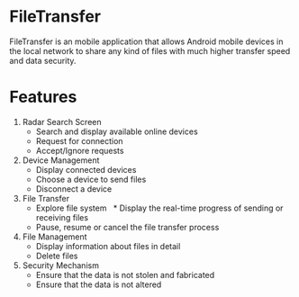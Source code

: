 # FileTransfer
FileTransfer is an mobile application that allows Android mobile devices in the local network to share any kind of files
with much higher transfer speed and data security.

# Features
1. Radar Search Screen
   * Search and display available online devices
   * Request for connection
   * Accept/Ignore requests 
2. Device Management
   * Display connected devices
   * Choose a device to send files
   * Disconnect a device
3. File Transfer
   * Explore file system
   * Display the real-time progress of sending or receiving files
   * Pause, resume or cancel the file transfer process
4. File Management
   * Display information about files in detail
   * Delete files
5. Security Mechanism
   * Ensure that the data is not stolen and fabricated
   * Ensure that the data is not altered
